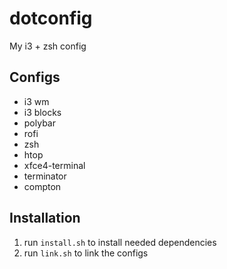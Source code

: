 # dotconfig
My i3 + zsh config

## Configs
- i3 wm
- i3 blocks
- polybar
- rofi
- zsh
- htop
- xfce4-terminal
- terminator
- compton

## Installation
1. run `install.sh` to install needed dependencies
2. run `link.sh` to link the configs
